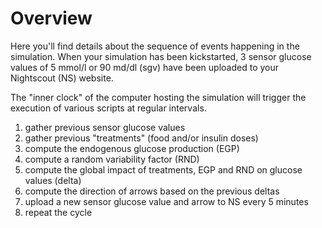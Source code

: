 # Overview

Here you'll find details about the sequence of events happening in the simulation. When your simulation has been kickstarted, 3 sensor glucose values of 5 mmol/l or 90 md/dl (sgv) have been uploaded to your Nightscout (NS) website. 

The "inner clock" of the computer hosting the simulation will trigger the execution of various scripts at regular intervals. 

1. gather previous sensor glucose values 
2. gather previous "treatments" (food and/or insulin doses)
3. compute the endogenous glucose production (EGP)
4. compute a random variability factor (RND)
5. compute the global impact of treatments, EGP and RND on glucose values (delta)
6. compute the direction of arrows based on the previous deltas
7. upload a new sensor glucose value and arrow to NS every 5 minutes
8. repeat the cycle

